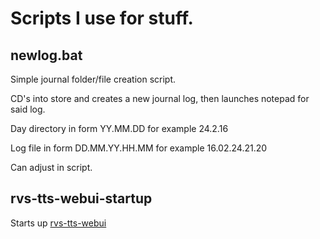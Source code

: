 # Scripts I use for stuff.

## newlog.bat

Simple journal folder/file creation script.

CD's into store and creates a new journal log, then launches notepad for said log.

Day directory in form YY.MM.DD for example 24.2.16

Log file in form DD.MM.YY.HH.MM for example 16.02.24.21.20

Can adjust in script.


## rvs-tts-webui-startup

Starts up [rvs-tts-webui](https://github.com/litagin02/rvc-tts-webui)
